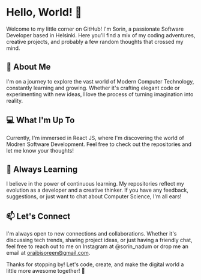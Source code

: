# Hello, World! 👋
Welcome to my little corner on GitHub! I'm Sorin, a passionate Software Developer based in Helsinki. Here you'll find a mix of my coding adventures, creative projects, and probably a few random thoughts that crossed my mind.

## 🚀 About Me
I'm on a journey to explore the vast world of Modern Computer Technology, constantly learning and growing. Whether it's crafting elegant code or experimenting with new ideas, I love the process of turning imagination into reality.

## 💻 What I'm Up To
Currently, I'm immersed in React JS, where I'm discovering the world of Modren Software Development. Feel free to check out the repositories and let me know your thoughts!

## 🌱 Always Learning
I believe in the power of continuous learning. My repositories reflect my evolution as a developer and a creative thinker. If you have any feedback, suggestions, or just want to chat about Computer Science, I'm all ears!

## 📫 Let's Connect
I'm always open to new connections and collaborations. Whether it's discussing tech trends, sharing project ideas, or just having a friendly chat, feel free to reach out to me on Instagram at @sorin_nadum or drop me an email at oraibisoreen@gmail.com.

Thanks for stopping by! Let's code, create, and make the digital world a little more awesome together! 🚀
